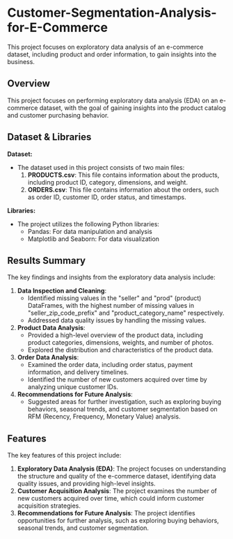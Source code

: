 # Customer-Segmentation-Analysis-for-E-Commerce
This project focuses on exploratory data analysis of an e-commerce dataset, including product and order information, to gain insights into the business.

## **Overview**

This project focuses on performing exploratory data analysis (EDA) on an e-commerce dataset, with the goal of gaining insights into the product catalog and customer purchasing behavior.

## **Dataset & Libraries**

**Dataset:**

- The dataset used in this project consists of two main files:
    1. **PRODUCTS.csv**: This file contains information about the products, including product ID, category, dimensions, and weight.
    2. **ORDERS.csv**: This file contains information about the orders, such as order ID, customer ID, order status, and timestamps.

**Libraries:**

- The project utilizes the following Python libraries:
    - Pandas: For data manipulation and analysis
    - Matplotlib and Seaborn: For data visualization

## **Results Summary**

The key findings and insights from the exploratory data analysis include:

1. **Data Inspection and Cleaning**:
    - Identified missing values in the "seller" and "prod" (product) DataFrames, with the highest number of missing values in "seller_zip_code_prefix" and "product_category_name" respectively.
    - Addressed data quality issues by handling the missing values.
2. **Product Data Analysis**:
    - Provided a high-level overview of the product data, including product categories, dimensions, weights, and number of photos.
    - Explored the distribution and characteristics of the product data.
3. **Order Data Analysis**:
    - Examined the order data, including order status, payment information, and delivery timelines.
    - Identified the number of new customers acquired over time by analyzing unique customer IDs.
4. **Recommendations for Future Analysis**:
    - Suggested areas for further investigation, such as exploring buying behaviors, seasonal trends, and customer segmentation based on RFM (Recency, Frequency, Monetary Value) analysis.

## **Features**

The key features of this project include:

1. **Exploratory Data Analysis (EDA)**: The project focuses on understanding the structure and quality of the e-commerce dataset, identifying data quality issues, and providing high-level insights.
2. **Customer Acquisition Analysis**: The project examines the number of new customers acquired over time, which could inform customer acquisition strategies.
3. **Recommendations for Future Analysis**: The project identifies opportunities for further analysis, such as exploring buying behaviors, seasonal trends, and customer segmentation.
